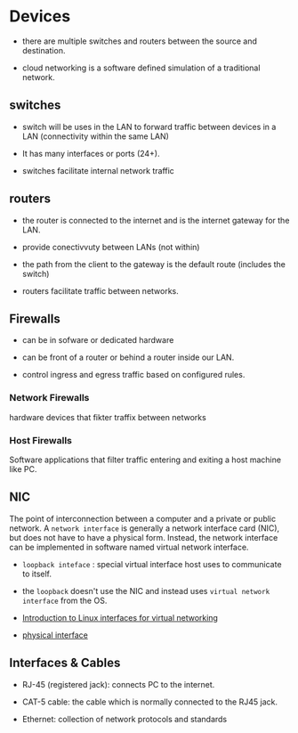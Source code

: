# Devices

- there are multiple switches and routers between the source and destination.

- cloud networking is a software defined simulation of a traditional network.

## switches

- switch will be uses in the LAN to forward traffic between devices in a LAN (connectivity within the same LAN)

- It has many interfaces or ports (24+).

- switches facilitate internal network traffic

## routers

- the router is connected to the internet and is the internet gateway for the LAN.

- provide conectivvuty between LANs (not within)

- the path from the client to the gateway is the default route (includes the switch)

- routers facilitate traffic between networks.

## Firewalls

- can be in sofware or dedicated hardware

- can be front of a router or behind a router inside our LAN.

- control ingress and egress traffic based on configured rules.

### Network Firewalls

hardware devices that fikter traffix between networks

### Host Firewalls

Software applications that filter traffic entering and exiting a host machine like PC.

## NIC

The point of interconnection between a computer and a private or public network. A `network interface` is generally a network interface card (NIC), but does not have to have a physical form. Instead, the network interface can be implemented in software named virtual network interface.

- `loopback inteface` : special virtual interface host uses to communicate to itself.

- the `loopback` doesn't use the NIC and instead uses `virtual network interface` from the OS.

- [Introduction to Linux interfaces for virtual networking](https://developers.redhat.com/blog/2018/10/22/introduction-to-linux-interfaces-for-virtual-networking)

- [physical interface](https://unix.stackexchange.com/questions/82919/what-does-the-eth0-interface-name-mean-in-linux)

## Interfaces & Cables

- RJ-45 (registered jack): connects PC to the internet.

- CAT-5 cable: the cable which is normally connected to the RJ45 jack.

- Ethernet: collection of network protocols and standards
